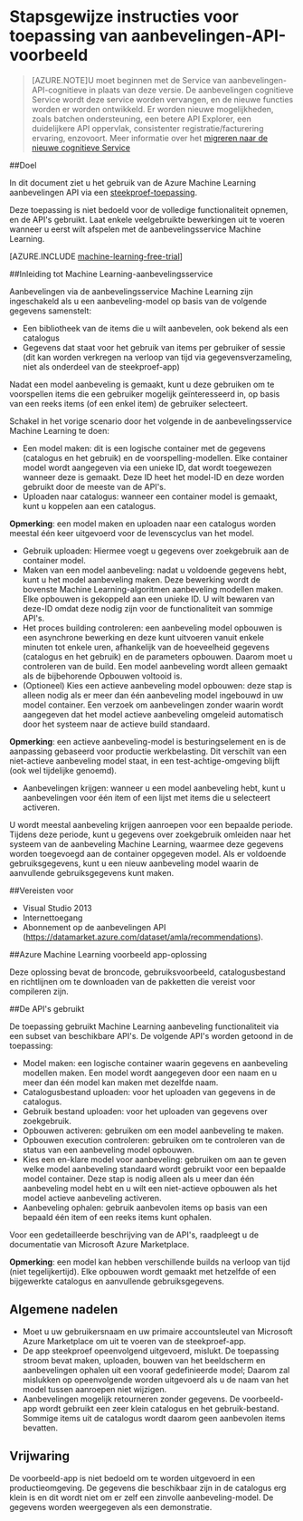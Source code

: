<properties 
    pageTitle="Veelgebruikte bewerkingen in de Machine Learning aanbevelingen API | Microsoft Azure" 
    description="Azure ML aanbeveling steekproef-toepassing" 
    services="machine-learning" 
    documentationCenter="" 
    authors="LuisCabrer" 
    manager="jhubbard" 
    editor="cgronlun"/>

<tags 
    ms.service="machine-learning" 
    ms.workload="data-services" 
    ms.tgt_pltfrm="na" 
    ms.devlang="na" 
    ms.topic="article" 
    ms.date="09/08/2016" 
    ms.author="luisca"/> 


# <a name="recommendations-api-sample-application-walkthrough"></a>Stapsgewijze instructies voor toepassing van aanbevelingen-API-voorbeeld

>[AZURE.NOTE]U moet beginnen met de Service van aanbevelingen-API-cognitieve in plaats van deze versie. De aanbevelingen cognitieve Service wordt deze service worden vervangen, en de nieuwe functies worden er worden ontwikkeld. Er worden nieuwe mogelijkheden, zoals batchen ondersteuning, een betere API Explorer, een duidelijkere API oppervlak, consistenter registratie/facturering ervaring, enzovoort.
> Meer informatie over het [migreren naar de nieuwe cognitieve Service](http://aka.ms/recomigrate)

##<a name="purpose"></a>Doel

In dit document ziet u het gebruik van de Azure Machine Learning aanbevelingen API via een [steekproef-toepassing](https://code.msdn.microsoft.com/Recommendations-144df403).

Deze toepassing is niet bedoeld voor de volledige functionaliteit opnemen, en de API's gebruikt. Laat enkele veelgebruikte bewerkingen uit te voeren wanneer u eerst wilt afspelen met de aanbevelingsservice Machine Learning. 

[AZURE.INCLUDE [machine-learning-free-trial](../../includes/machine-learning-free-trial.md)]

##<a name="introduction-to-machine-learning-recommendation-service"></a>Inleiding tot Machine Learning-aanbevelingsservice

Aanbevelingen via de aanbevelingsservice Machine Learning zijn ingeschakeld als u een aanbeveling-model op basis van de volgende gegevens samenstelt:

* Een bibliotheek van de items die u wilt aanbevelen, ook bekend als een catalogus
* Gegevens dat staat voor het gebruik van items per gebruiker of sessie (dit kan worden verkregen na verloop van tijd via gegevensverzameling, niet als onderdeel van de steekproef-app)

Nadat een model aanbeveling is gemaakt, kunt u deze gebruiken om te voorspellen items die een gebruiker mogelijk geïnteresseerd in, op basis van een reeks items (of een enkel item) de gebruiker selecteert.

Schakel in het vorige scenario door het volgende in de aanbevelingsservice Machine Learning te doen:

* Een model maken: dit is een logische container met de gegevens (catalogus en het gebruik) en de voorspelling-modellen. Elke container model wordt aangegeven via een unieke ID, dat wordt toegewezen wanneer deze is gemaakt. Deze ID heet het model-ID en deze worden gebruikt door de meeste van de API's. 
* Uploaden naar catalogus: wanneer een container model is gemaakt, kunt u koppelen aan een catalogus.

**Opmerking**: een model maken en uploaden naar een catalogus worden meestal één keer uitgevoerd voor de levenscyclus van het model.

* Gebruik uploaden: Hiermee voegt u gegevens over zoekgebruik aan de container model.
* Maken van een model aanbeveling: nadat u voldoende gegevens hebt, kunt u het model aanbeveling maken. Deze bewerking wordt de bovenste Machine Learning-algoritmen aanbeveling modellen maken. Elke opbouwen is gekoppeld aan een unieke ID. U wilt bewaren van deze-ID omdat deze nodig zijn voor de functionaliteit van sommige API's.
* Het proces building controleren: een aanbeveling model opbouwen is een asynchrone bewerking en deze kunt uitvoeren vanuit enkele minuten tot enkele uren, afhankelijk van de hoeveelheid gegevens (catalogus en het gebruik) en de parameters opbouwen. Daarom moet u controleren van de build. Een model aanbeveling wordt alleen gemaakt als de bijbehorende Opbouwen voltooid is.
* (Optioneel) Kies een actieve aanbeveling model opbouwen: deze stap is alleen nodig als er meer dan één aanbeveling model ingebouwd in uw model container. Een verzoek om aanbevelingen zonder waarin wordt aangegeven dat het model actieve aanbeveling omgeleid automatisch door het systeem naar de actieve build standaard. 

**Opmerking**: een actieve aanbeveling-model is besturingselement en is de aanpassing gebaseerd voor productie werkbelasting. Dit verschilt van een niet-actieve aanbeveling model staat, in een test-achtige-omgeving blijft (ook wel tijdelijke genoemd).

* Aanbevelingen krijgen: wanneer u een model aanbeveling hebt, kunt u aanbevelingen voor één item of een lijst met items die u selecteert activeren. 

U wordt meestal aanbeveling krijgen aanroepen voor een bepaalde periode. Tijdens deze periode, kunt u gegevens over zoekgebruik omleiden naar het systeem van de aanbeveling Machine Learning, waarmee deze gegevens worden toegevoegd aan de container opgegeven model. Als er voldoende gebruiksgegevens, kunt u een nieuw aanbeveling model waarin de aanvullende gebruiksgegevens kunt maken. 

##<a name="prerequisites"></a>Vereisten voor

* Visual Studio 2013
* Internettoegang 
* Abonnement op de aanbevelingen API (https://datamarket.azure.com/dataset/amla/recommendations).

##<a name="azure-machine-learning-sample-app-solution"></a>Azure Machine Learning voorbeeld app-oplossing

Deze oplossing bevat de broncode, gebruiksvoorbeeld, catalogusbestand en richtlijnen om te downloaden van de pakketten die vereist voor compileren zijn.

##<a name="the-apis-used"></a>De API's gebruikt

De toepassing gebruikt Machine Learning aanbeveling functionaliteit via een subset van beschikbare API's. De volgende API's worden getoond in de toepassing:

* Model maken: een logische container waarin gegevens en aanbeveling modellen maken. Een model wordt aangegeven door een naam en u meer dan één model kan maken met dezelfde naam.
* Catalogusbestand uploaden: voor het uploaden van gegevens in de catalogus.
* Gebruik bestand uploaden: voor het uploaden van gegevens over zoekgebruik.
* Opbouwen activeren: gebruiken om een model aanbeveling te maken.
* Opbouwen execution controleren: gebruiken om te controleren van de status van een aanbeveling model opbouwen.
* Kies een en-klare model voor aanbeveling: gebruiken om aan te geven welke model aanbeveling standaard wordt gebruikt voor een bepaalde model container. Deze stap is nodig alleen als u meer dan één aanbeveling model hebt en u wilt een niet-actieve opbouwen als het model actieve aanbeveling activeren.
* Aanbeveling ophalen: gebruik aanbevolen items op basis van een bepaald één item of een reeks items kunt ophalen. 

Voor een gedetailleerde beschrijving van de API's, raadpleegt u de documentatie van Microsoft Azure Marketplace. 

**Opmerking**: een model kan hebben verschillende builds na verloop van tijd (niet tegelijkertijd). Elke opbouwen wordt gemaakt met hetzelfde of een bijgewerkte catalogus en aanvullende gebruiksgegevens.

## <a name="common-pitfalls"></a>Algemene nadelen

* Moet u uw gebruikersnaam en uw primaire accountsleutel van Microsoft Azure Marketplace om uit te voeren van de steekproef-app.
* De app steekproef opeenvolgend uitgevoerd, mislukt. De toepassing stroom bevat maken, uploaden, bouwen van het beeldscherm en aanbevelingen ophalen uit een vooraf gedefinieerde model; Daarom zal mislukken op opeenvolgende worden uitgevoerd als u de naam van het model tussen aanroepen niet wijzigen.
* Aanbevelingen mogelijk retourneren zonder gegevens. De voorbeeld-app wordt gebruikt een zeer klein catalogus en het gebruik-bestand. Sommige items uit de catalogus wordt daarom geen aanbevolen items bevatten.

## <a name="disclaimer"></a>Vrijwaring
De voorbeeld-app is niet bedoeld om te worden uitgevoerd in een productieomgeving. De gegevens die beschikbaar zijn in de catalogus erg klein is en dit wordt niet om er zelf een zinvolle aanbeveling-model. De gegevens worden weergegeven als een demonstratie. 
 
